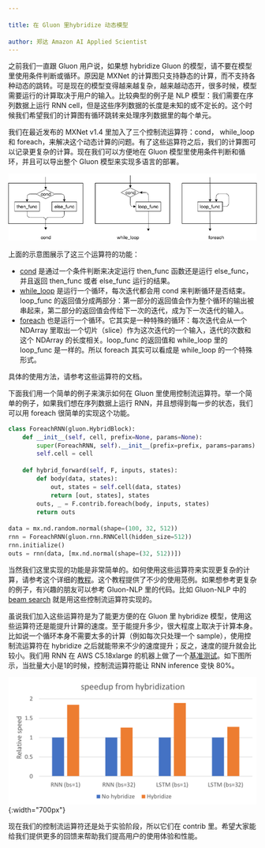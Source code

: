 ```yaml
---

title: 在 Gluon 里hybridize 动态模型

author: 郑达 Amazon AI Applied Scientist
---
```


之前我们一直跟 Gluon 用户说，如果想 hybridize Gluon 的模型，请不要在模型里使用条件判断或循环。原因是 MXNet 的计算图只支持静态的计算，而不支持各种动态的跳转。可是现在的模型变得越来越复杂，越来越动态开，很多时候，模型需要运行的计算取决于用户的输入。比较典型的例子是 NLP 模型：我们需要在序列数据上运行 RNN cell，但是这些序列数据的长度是未知的或不定长的。这个时候我们希望我们的计算图有循环跳转来处理序列数据里的每个单元。

我们在最近发布的 MXNet v1.4 里加入了三个控制流运算符：cond， while_loop 和 foreach，来解决这个动态计算的问题。有了这些运算符之后，我们的计算图可以记录更复杂的计算。现在我们可以方便地在 Gluon 模型里使用条件判断和循环，并且可以导出整个 Gluon 模型来实现多语言的部署。

![](img/control_flow.png)

上面的示意图展示了这三个运算符的功能：

* [cond](https://mxnet.incubator.apache.org/api/python/symbol/contrib.html?highlight=while_loop#mxnet.symbol.contrib.cond) 是通过一个条件判断来决定运行 then_func 函数还是运行 else_func，并且返回 then_func 或者 else_func 运行的结果。
* [while_loop](https://mxnet.incubator.apache.org/api/python/symbol/contrib.html?highlight=while_loop#mxnet.symbol.contrib.while_loop) 是运行一个循环，每次迭代都会用 cond 来判断循环是否结束。loop_func 的返回值分成两部分：第一部分的返回值会作为整个循环的输出被串起来，第二部分的返回值会传给下一次的迭代，成为下一次迭代的输入。
* [foreach](https://mxnet.incubator.apache.org/api/python/symbol/contrib.html?highlight=while_loop#mxnet.symbol.contrib.foreach) 也是运行一个循环。它其实是一种特殊的循环：每次迭代会从一个 NDArray 里取出一个切片（slice）作为这次迭代的一个输入，迭代的次数和这个 NDArray 的长度相关。loop_func 的返回值和 while_loop 里的 loop_func 是一样的。所以 foreach 其实可以看成是 while_loop 的一个特殊形式。

具体的使用方法，请参考这些运算符的文档。

下面我们用一个简单的例子来演示如何在 Gluon 里使用控制流运算符。举一个简单的例子，如果我们想在序列数据上运行 RNN，并且想得到每一步的状态，我们可以用 foreach 很简单的实现这个功能。

```python
class ForeachRNN(gluon.HybridBlock):
    def __init__(self, cell, prefix=None, params=None):
        super(ForeachRNN, self).__init__(prefix=prefix, params=params)
        self.cell = cell

    def hybrid_forward(self, F, inputs, states):
        def body(data, states):
            out, states = self.cell(data, states)
            return [out, states], states
        outs, _ = F.contrib.foreach(body, inputs, states)
        return outs

data = mx.nd.random.normal(shape=(100, 32, 512))
rnn = ForeachRNN(gluon.rnn.RNNCell(hidden_size=512))
rnn.initialize()
outs = rnn(data, [mx.nd.normal(shape=(32, 512))])
```

当然我们这里实现的功能是非常简单的。如何使用这些运算符来实现更复杂的计算，请参考这个详细的[教程](https://mxnet.incubator.apache.org/tutorials/control_flow/ControlFlowTutorial.html)。这个教程提供了不少的使用范例。如果想参考更复杂的例子，有兴趣的朋友可以参考 Gluon-NLP 里的代码。比如 Gluon-NLP 中的 [beam search](https://github.com/dmlc/gluon-nlp/blob/5895627d1134fc35a28f95d69c402ac781f99ce4/gluonnlp/model/sequence_sampler.py#L551) 就是用这些控制流运算符实现的。

虽说我们加入这些运算符是为了能更方便的在 Gluon 里 hybridize 模型，使用这些运算符还是能提升计算的速度。至于能提升多少，很大程度上取决于计算本身。比如说一个循环本身不需要太多的计算（例如每次只处理一个 sample），使用控制流运算符在 hybridize 之后就能带来不少的速度提升；反之，速度的提升就会比较小。我们用 RNN 在 AWS C5.18xlarge 的机器上做了一个[基准测试](https://github.com/apache/incubator-mxnet/blob/master/benchmark/python/control_flow/rnn.py)。如下图所示，当批量大小是1的时候，控制流运算符能让 RNN inference 变快 80%。

![](img/cf_speedup.png){:width="700px"}

现在我们的控制流运算符还是处于实验阶段，所以它们在 contrib 里。希望大家能给我们提供更多的回馈来帮助我们提高用户的使用体验和性能。